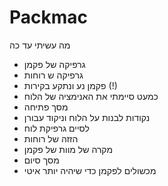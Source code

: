 # Packmac
מה עשיתי עד כה
 - גרפיקה של פקמן
 - גרפיקה ש רוחות
 - פקמן נע ונתקע בקירות (!)
 - כמעט סיימתי את האנימציה של הלוח 
 - מסך פתיחה
 - נקודות לבנות על הלוח וניקוד עבורן
 - לסיים גרפיקת לוח 
 - הזזה של רוחות
 - מקרה של מוות של פקמן 
 - מסך סיום
- מכשולים לפקמן כדי שיהיה יותר איטי
